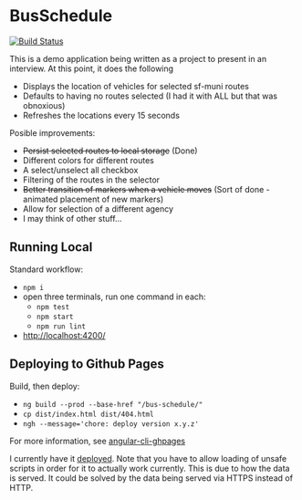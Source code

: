 # BusSchedule

[![Build Status][travis-badge]][travis-badge-url]

This is a demo application being written as a project to present in an interview. At this point, it does the following

- Displays the location of vehicles for selected sf-muni routes
- Defaults to having no routes selected (I had it with ALL but that was obnoxious)
- Refreshes the locations every 15 seconds

Posible improvements:

- ~~Persist selected routes to local storage~~ (Done)
- Different colors for different routes
- A select/unselect all checkbox
- Filtering of the routes in the selector
- ~~Better transition of markers when a vehicle moves~~ (Sort of done - animated placement of new markers)
- Allow for selection of a different agency
- I may think of other stuff...

## Running Local

Standard workflow:

- `npm i`
- open three terminals, run one command in each:
  - `npm test`
  - `npm start`
  - `npm run lint`
- [http://localhost:4200/](http://localhost:4200/)

## Deploying to Github Pages

Build, then deploy:

- `ng build --prod --base-href "/bus-schedule/"`
- `cp dist/index.html dist/404.html`
- `ngh --message='chore: deploy version x.y.z'`

For more information, see [angular-cli-ghpages](https://github.com/angular-buch/angular-cli-ghpages)

I currently have it [deployed](https://kensodemann.github.io/bus-schedule). Note that you have to allow loading of unsafe scripts in order for it to actually work currently. This is due to how the data is served. It could be solved by the data being served via HTTPS instead of HTTP.


[travis-badge]: https://travis-ci.org/kensodemann/bus-schedule.svg?branch=master
[travis-badge-url]: https://travis-ci.org/kensodemann/bus-schedule
